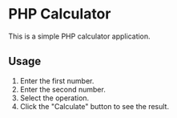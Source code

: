 # PHP Calculator

This is a simple PHP calculator application.

## Usage

1. Enter the first number.
2. Enter the second number.
3. Select the operation.
4. Click the "Calculate" button to see the result.
